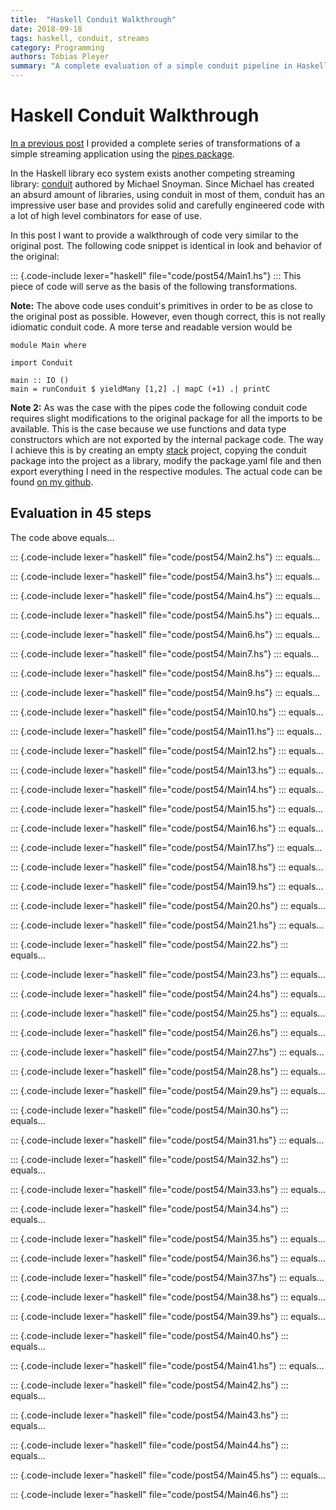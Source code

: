 ```yaml
---
title:  "Haskell Conduit Walkthrough"
date: 2018-09-18
tags: haskell, conduit, streams
category: Programming
authors: Tobias Pleyer
summary: "A complete evaluation of a simple conduit pipeline in Haskell"
---
```


Haskell Conduit Walkthrough
===========================

[In a previous post](./2018-02-21-Haskell-Pipes-Walkthrough.html) I
provided a complete series of transformations of a simple streaming
application using the [pipes
package](https://hackage.haskell.org/package/pipes).

In the Haskell library eco system exists another competing streaming
library: [conduit](https://hackage.haskell.org/package/conduit) authored
by Michael Snoyman. Since Michael has created an absurd amount of
libraries, using conduit in most of them, conduit has an impressive user
base and provides solid and carefully engineered code with a lot of high
level combinators for ease of use.

In this post I want to provide a walkthrough of code very similar to the
original post. The following code snippet is identical in look and
behavior of the original:

::: {.code-include lexer="haskell" file="code/post54/Main1.hs"}
:::
This piece of code will serve as the basis of the following
transformations.

**Note:** The above code uses conduit's primitives in order to be as
close to the original post as possible. However, even though correct,
this is not really idiomatic conduit code. A more terse and readable
version would be

``` {.sourceCode .haskell}
module Main where

import Conduit

main :: IO ()
main = runConduit $ yieldMany [1,2] .| mapC (+1) .| printC
```

**Note 2:** As was the case with the pipes code the following conduit
code requires slight modifications to the original package for all the
imports to be available. This is the case because we use functions and
data type constructors which are not exported by the internal package
code. The way I achieve this is by creating an empty
[stack](https://docs.haskellstack.org/en/stable/README/) project,
copying the conduit package into the project as a library, modify the
package.yaml file and then export everything I need in the respective
modules. The actual code can be found [on my
github](https://github.com/TobiasPleyer/Playground/tree/master/Haskell/myconduit).

Evaluation in 45 steps
----------------------

The code above equals...

::: {.code-include lexer="haskell" file="code/post54/Main2.hs"}
:::
equals...

::: {.code-include lexer="haskell" file="code/post54/Main3.hs"}
:::
equals...

::: {.code-include lexer="haskell" file="code/post54/Main4.hs"}
:::
equals...

::: {.code-include lexer="haskell" file="code/post54/Main5.hs"}
:::
equals...

::: {.code-include lexer="haskell" file="code/post54/Main6.hs"}
:::
equals...

::: {.code-include lexer="haskell" file="code/post54/Main7.hs"}
:::
equals...

::: {.code-include lexer="haskell" file="code/post54/Main8.hs"}
:::
equals...

::: {.code-include lexer="haskell" file="code/post54/Main9.hs"}
:::
equals...

::: {.code-include lexer="haskell" file="code/post54/Main10.hs"}
:::
equals...

::: {.code-include lexer="haskell" file="code/post54/Main11.hs"}
:::
equals...

::: {.code-include lexer="haskell" file="code/post54/Main12.hs"}
:::
equals...

::: {.code-include lexer="haskell" file="code/post54/Main13.hs"}
:::
equals...

::: {.code-include lexer="haskell" file="code/post54/Main14.hs"}
:::
equals...

::: {.code-include lexer="haskell" file="code/post54/Main15.hs"}
:::
equals...

::: {.code-include lexer="haskell" file="code/post54/Main16.hs"}
:::
equals...

::: {.code-include lexer="haskell" file="code/post54/Main17.hs"}
:::
equals...

::: {.code-include lexer="haskell" file="code/post54/Main18.hs"}
:::
equals...

::: {.code-include lexer="haskell" file="code/post54/Main19.hs"}
:::
equals...

::: {.code-include lexer="haskell" file="code/post54/Main20.hs"}
:::
equals...

::: {.code-include lexer="haskell" file="code/post54/Main21.hs"}
:::
equals...

::: {.code-include lexer="haskell" file="code/post54/Main22.hs"}
:::
equals...

::: {.code-include lexer="haskell" file="code/post54/Main23.hs"}
:::
equals...

::: {.code-include lexer="haskell" file="code/post54/Main24.hs"}
:::
equals...

::: {.code-include lexer="haskell" file="code/post54/Main25.hs"}
:::
equals...

::: {.code-include lexer="haskell" file="code/post54/Main26.hs"}
:::
equals...

::: {.code-include lexer="haskell" file="code/post54/Main27.hs"}
:::
equals...

::: {.code-include lexer="haskell" file="code/post54/Main28.hs"}
:::
equals...

::: {.code-include lexer="haskell" file="code/post54/Main29.hs"}
:::
equals...

::: {.code-include lexer="haskell" file="code/post54/Main30.hs"}
:::
equals...

::: {.code-include lexer="haskell" file="code/post54/Main31.hs"}
:::
equals...

::: {.code-include lexer="haskell" file="code/post54/Main32.hs"}
:::
equals...

::: {.code-include lexer="haskell" file="code/post54/Main33.hs"}
:::
equals...

::: {.code-include lexer="haskell" file="code/post54/Main34.hs"}
:::
equals...

::: {.code-include lexer="haskell" file="code/post54/Main35.hs"}
:::
equals...

::: {.code-include lexer="haskell" file="code/post54/Main36.hs"}
:::
equals...

::: {.code-include lexer="haskell" file="code/post54/Main37.hs"}
:::
equals...

::: {.code-include lexer="haskell" file="code/post54/Main38.hs"}
:::
equals...

::: {.code-include lexer="haskell" file="code/post54/Main39.hs"}
:::
equals...

::: {.code-include lexer="haskell" file="code/post54/Main40.hs"}
:::
equals...

::: {.code-include lexer="haskell" file="code/post54/Main41.hs"}
:::
equals...

::: {.code-include lexer="haskell" file="code/post54/Main42.hs"}
:::
equals...

::: {.code-include lexer="haskell" file="code/post54/Main43.hs"}
:::
equals...

::: {.code-include lexer="haskell" file="code/post54/Main44.hs"}
:::
equals...

::: {.code-include lexer="haskell" file="code/post54/Main45.hs"}
:::
equals...

::: {.code-include lexer="haskell" file="code/post54/Main46.hs"}
:::